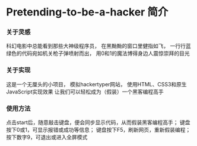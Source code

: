 # Pretending-to-be-a-hacker 简介
### 关于灵感
科幻电影中总能看到那些大神级程序员，
在黑黝黝的窗口里健指如飞，
一行行蓝绿色的代码宛如机关枪子弹喷射而出，
用0和1的魔法博得身边人震惊崇拜的目光

### 关于实现
这是一个无厘头的小项目，
模拟hackertyper网站，
使用HTML、CSS3和原生JavaScript实现效果
让我们可以轻松成为（假装）一个黑客编程高手

### 使用方法
点击start后，随意敲击键盘，便会同步显示代码，从而假装黑客编程高手；
键盘按下0或1，可显示报错或成功等信息；
键盘按下F5，刷新网页，重新假装编程；
按下数字9，可退出或进入全屏模式

